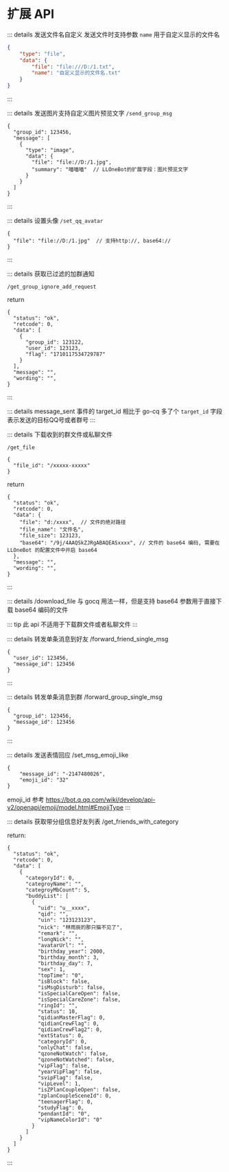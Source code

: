 # 扩展 API

::: details 发送文件名自定义
发送文件时支持参数 `name` 用于自定义显示的文件名
```json
{
    "type": "file",
    "data": {
        "file": "file:///D:/1.txt",
        "name": "自定义显示的文件名.txt"
    }
}
```
:::

::: details 发送图片支持自定义图片预览文字
`/send_group_msg`

```json5
{
  "group_id": 123456,
  "message": [
    {
      "type": "image",
      "data": {
        "file": "file://D:/1.jpg",
        "summary": "喵喵喵"  // LLOneBot的扩展字段：图片预览文字
      }
    }
  ]
}
```
:::

::: details 设置头像
`/set_qq_avatar`
```json5
{
  "file": "file://D:/1.jpg"  // 支持http://, base64://
}
```
:::

::: details 获取已过滤的加群通知

`/get_group_ignore_add_request`

return

```json5
{
  "status": "ok",
  "retcode": 0,
  "data": [
    {
      "group_id": 123122,
      "user_id": 123123,
      "flag": "1710117534729787"
    }
  ],
  "message": "",
  "wording": "",
}
```
:::

::: details message_sent 事件的 target_id
相比于 go-cq 多了个 `target_id` 字段表示发送的目标QQ号或者群号
:::

::: details 下载收到的群文件或私聊文件

`/get_file`

```json5
{
  "file_id": "/xxxxx-xxxxx"
}
```

return

```json5
{
  "status": "ok",
  "retcode": 0,
  "data": {
    "file": "d:/xxxx",  // 文件的绝对路径
    "file_name": "文件名",
    "file_size": 123123,
    "base64": "/9j/4AAQSkZJRgABAQEASxxxx", // 文件的 base64 编码, 需要在 LLOneBot 的配置文件中开启 base64
  },
  "message": "",
  "wording": "",
}
```
:::

::: details /download_file
与 gocq 用法一样，但是支持 base64 参数用于直接下载 base64 编码的文件

::: tip 此 api 不适用于下载群文件或者私聊文件
:::

::: details 转发单条消息到好友 /forward_friend_single_msg
    
```json5
{
  "user_id": 123456,
  "message_id": 123456
}
```
:::


::: details 转发单条消息到群 /forward_group_single_msg

```json5
{
  "group_id": 123456,
  "message_id": 123456
}
```
:::

::: details 发送表情回应 /set_msg_emoji_like
```json5
{
    "message_id": "-2147480026",
    "emoji_id": "32"
}
```
emoji_id 参考 <https://bot.q.qq.com/wiki/develop/api-v2/openapi/emoji/model.html#EmojiType>
:::

::: details 获取带分组信息好友列表 /get_friends_with_category

return:
```json5
{
  "status": "ok",
  "retcode": 0,
  "data": [
    {
      "categoryId": 0,
      "categroyName": "",
      "categroyMbCount": 5,
      "buddyList": [
        {
          "uid": "u__xxxx",
          "qid": "",
          "uin": "123123123",
          "nick": "林雨辰的那只猫不见了",
          "remark": "",
          "longNick": "",
          "avatarUrl": "",
          "birthday_year": 2000,
          "birthday_month": 3,
          "birthday_day": 7,
          "sex": 1,
          "topTime": "0",
          "isBlock": false,
          "isMsgDisturb": false,
          "isSpecialCareOpen": false,
          "isSpecialCareZone": false,
          "ringId": "",
          "status": 10,
          "qidianMasterFlag": 0,
          "qidianCrewFlag": 0,
          "qidianCrewFlag2": 0,
          "extStatus": 0,
          "categoryId": 0,
          "onlyChat": false,
          "qzoneNotWatch": false,
          "qzoneNotWatched": false,
          "vipFlag": false,
          "yearVipFlag": false,
          "svipFlag": false,
          "vipLevel": 1,
          "isZPlanCoupleOpen": false,
          "zplanCoupleSceneId": 0,
          "teenagerFlag": 0,
          "studyFlag": 0,
          "pendantId": "0",
          "vipNameColorId": "0"
        }
      ]
    }
  ]
}
```
:::